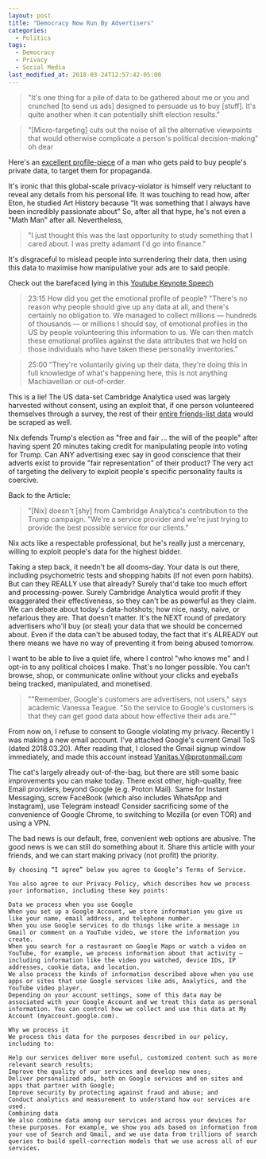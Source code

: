 ```yaml
---
layout: post
title: "Democracy Now Run By Advertisers"
categories:
  - Politics
tags:
  - Democracy
  - Privacy
  - Social Media
last_modified_at: 2018-03-24T12:57:42-05:00
---
```


> "It's one thing for a pile of data to be gathered about me or you and crunched [to send us ads] designed to persuade us to buy [stuff]. It's quite another when it can potentially shift election results."

> "[Micro-targeting] cuts out the noise of all the alternative viewpoints that would otherwise complicate a person's political decision-making" oh dear

Here's an [excellent profile-piece](http://www.canberratimes.com.au/good-weekend/what-that-facebook-quiz-is-doing-to-your-privacy-20170706-gx5zvj.html) of a man who gets paid to buy people's private data, to target them for propaganda.


It's ironic that this global-scale privacy-violator is himself very reluctant to reveal any details from his personal life. It was touching to read how, after Eton, he studied Art History because "It was something that I always have been incredibly passionate about" So, after all that hype, he's not even a "Math Man" after all.
Nevertheless,

>"I just thought this was the last opportunity to study something that I cared about. I was pretty adamant I'd go into finance."

It's disgraceful to mislead people into surrendering their data, then using this data to maximise how manipulative your ads are to said people.

Check out the barefaced lying in this [Youtube Keynote Speech](https://www.youtube.com/watch?v=6bG5ps5KdDo)

> 23:15 How did you get the emotional profile of people? "There's no reason why people should give up any data at all, and there's certainly no obligation to. We managed to collect millions — hundreds of thousands — or millions I should say, of emotional profiles in the US by people volunteering this information to us. We can then match these emotional profiles against the data attributes that we hold on those individuals who have taken these personality inventories."

> 25:00 "They're voluntarily giving up their data, they're doing this in full knowledge of what's happening here, this is not anything Machiavellian or out-of-order.

This is a lie! The US data-set Cambridge Analytica used was largely harvested without consent, using an exploit that, if one person volunteered themselves through a survey, the rest of their [entire friends-list data](https://www.theguardian.com/news/2018/mar/17/cambridge-analytica-facebook-influence-us-election) would be scraped as well.

Nix defends Trump's election as "free and fair ... the will of the people" after having spent 20 minutes taking credit for manipulating people into voting for Trump.
Can ANY advertising exec say in good conscience that their adverts exist to provide "fair representation" of their product? The very act of targeting the delivery to exploit people's specific personality faults is coercive.

Back to the Article:
> "[Nix] doesn't [shy] from Cambridge Analytica's contribution to the Trump campaign. "We're a service provider and we're just trying to provide the best possible service for our clients."

Nix acts like a respectable professional, but he's really just a mercenary, willing to exploit people's data for the highest bidder.

Taking a step back, it needn't be all dooms-day. Your data is out there, including psychometric tests and shopping habits (if not even porn habits). But can they REALLY use that already? Surely that'd take too much effort and processing-power. Surely Cambridge Analytica would profit if they exaggerated their effectiveness, so they can't be as powerful as they claim.
We can debate about today's data-hotshots; how nice, nasty, naive, or nefarious they are. That doesn't matter. It's the NEXT round of predatory advertisers who'll buy (or steal) your data that we should be concerned about.
Even if the data can't be abused today, the fact that it's ALREADY out there means we have no way of preventing it from being abused tomorrow.

I want to be able to live a quiet life, where I control "who knows me" and I opt-in to any political choices I make.
That's no longer possible. You can't browse, shop, or communicate online without your clicks and eyeballs being tracked, manipulated, and monetised.

> ""Remember, Google's customers are advertisers, not users," says academic Vanessa Teague. "So the service to Google's customers is that they can get good data about how effective their ads are.""

From now on, I refuse to consent to Google violating my privacy. Recently I was making a new email account.
I've attached Google's current Gmail ToS (dated 2018.03.20). After reading that, I closed the Gmail signup window immediately, and made this account instead Vanitas.V@protonmail.com

The cat's largely already out-of-the-bag, but there are still some basic improvements you can make today.
There exist other, high-quality, free Email providers, beyond Google (e.g. Proton Mail).
Same for Instant Messaging, screw FaceBook (which also includes WhatsApp and Instagram), use Telegram instead!
Consider sacrificing some of the convenience of Google Chrome, to switching to Mozilla (or even TOR) and using a VPN.

The bad news is our default, free, convenient web options are abusive.
The good news is we can still do something about it.
Share this article with your friends, and we can start making privacy (not profit) the priority.





```
By choosing “I agree” below you agree to Google’s Terms of Service.

You also agree to our Privacy Policy, which describes how we process your information, including these key points:

Data we process when you use Google
When you set up a Google Account, we store information you give us like your name, email address, and telephone number.
When you use Google services to do things like write a message in Gmail or comment on a YouTube video, we store the information you create.
When you search for a restaurant on Google Maps or watch a video on YouTube, for example, we process information about that activity – including information like the video you watched, device IDs, IP addresses, cookie data, and location.
We also process the kinds of information described above when you use apps or sites that use Google services like ads, Analytics, and the YouTube video player.
Depending on your account settings, some of this data may be associated with your Google Account and we treat this data as personal information. You can control how we collect and use this data at My Account (myaccount.google.com).

Why we process it
We process this data for the purposes described in our policy, including to:

Help our services deliver more useful, customized content such as more relevant search results;
Improve the quality of our services and develop new ones;
Deliver personalized ads, both on Google services and on sites and apps that partner with Google;
Improve security by protecting against fraud and abuse; and
Conduct analytics and measurement to understand how our services are used.
Combining data
We also combine data among our services and across your devices for these purposes. For example, we show you ads based on information from your use of Search and Gmail, and we use data from trillions of search queries to build spell-correction models that we use across all of our services.
```
